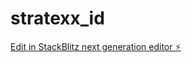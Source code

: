 # stratexx_id

[Edit in StackBlitz next generation editor ⚡️](https://stackblitz.com/~/github.com/GuilhermeBarnekow/stratexx_id)